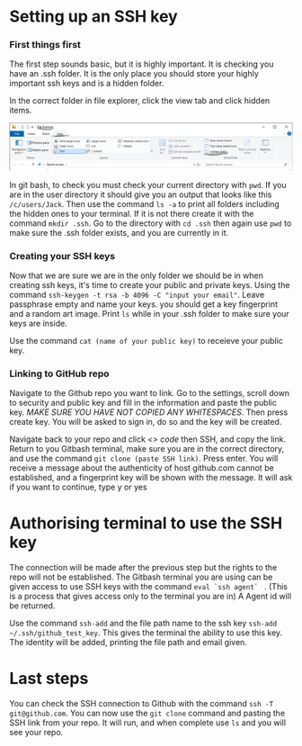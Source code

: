 # Setting up an SSH key

### First things first

The first step sounds basic, but it is highly important. It is checking you have an .ssh folder. It is the only place you should store your highly important ssh keys and is a hidden folder.

In the correct folder in file explorer, click the view tab and click hidden items.

![create_ssh](create_ssh.png)

In git bash, to check you must check your current directory with ````pwd````. If you are in the user directory it should give you an output that looks like this ````/c/users/Jack````. Then use the command ````ls -a```` to print all folders including the hidden ones to your terminal. If it is not there create it with the command ````mkdir .ssh````. Go to the directory with ````cd .ssh```` then again use ````pwd```` to make sure the .ssh folder exists, and you are currently in it.

### Creating your SSH keys

Now that we are sure we are in the only folder we should be in when creating ssh keys, it's time to create your public and private keys. Using the command ````ssh-keygen -t rsa -b 4096 -C "input your email"````. Leave passphrase empty and name your keys. you should get a key fingerprint and a random art image. Print ````ls```` while in your .ssh folder to make sure your keys are inside.

Use the command ````cat (name of your public key)```` to receieve your public key.

### Linking to GitHub repo

Navigate to the Github repo you want to link. Go to the settings, scroll down to security and public key and fill in the information and paste the public key. *MAKE SURE YOU HAVE NOT COPIED ANY WHITESPACES*. Then press create key. You will be asked to sign in, do so and the key will be created. 

Navigate back to your repo and click *<> code* then SSH, and copy the link. Return to you Gitbash terminal, make sure you are in the correct directory, and use the command ```` git clone (paste SSH link) ````. Press enter. You will receive a message about the authenticity of host github.com cannot be established, and a fingerprint key will be shown with the message. It will ask if you want to continue, type y or yes

# Authorising terminal to use the SSH key

The connection will be made after the previous step but the rights to the repo will not be established. The Gitbash terminal you are using can be given access to use SSH keys with the command ````eval `ssh agent` ```` . (This is a process that gives access only to the terminal you are in) A Agent id will be returned.  

Use the command ````ssh-add```` and the file path name to the ssh key ````ssh-add ~/.ssh/github_test_key````. This gives the terminal the ability to use this key. The identity will be added, printing the file path and email given. 

# Last steps 

You can check the SSH connection to Github with the command ````ssh -T git@github.com````. You can now use the ````git clone```` command and pasting the SSH link from your repo. It will run, and when complete use ````ls```` and you will see your repo.